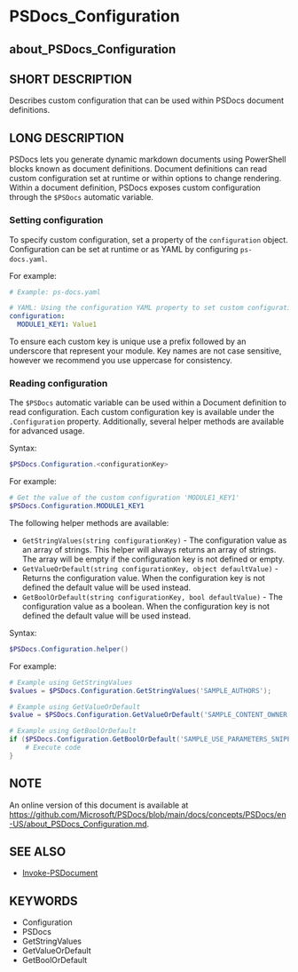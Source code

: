 # PSDocs_Configuration

## about_PSDocs_Configuration

## SHORT DESCRIPTION

Describes custom configuration that can be used within PSDocs document definitions.

## LONG DESCRIPTION

PSDocs lets you generate dynamic markdown documents using PowerShell blocks known as document definitions.
Document definitions can read custom configuration set at runtime or within options to change rendering.
Within a document definition, PSDocs exposes custom configuration through the `$PSDocs` automatic variable.

### Setting configuration

To specify custom configuration, set a property of the `configuration` object.
Configuration can be set at runtime or as YAML by configuring `ps-docs.yaml`.

For example:

```yaml
# Example: ps-docs.yaml

# YAML: Using the configuration YAML property to set custom configuration 'MODULE1_KEY1'
configuration:
  MODULE1_KEY1: Value1
```

To ensure each custom key is unique use a prefix followed by an underscore that represent your module.
Key names are not case sensitive, however we recommend you use uppercase for consistency.

### Reading configuration

The `$PSDocs` automatic variable can be used within a Document definition to read configuration.
Each custom configuration key is available under the `.Configuration` property.
Additionally, several helper methods are available for advanced usage.

Syntax:

```powershell
$PSDocs.Configuration.<configurationKey>
```

For example:

```powershell
# Get the value of the custom configuration 'MODULE1_KEY1'
$PSDocs.Configuration.MODULE1_KEY1
```

The following helper methods are available:

- `GetStringValues(string configurationKey)` - The configuration value as an array of strings.
This helper will always returns an array of strings.
The array will be empty if the configuration key is not defined or empty.
- `GetValueOrDefault(string configurationKey, object defaultValue)` - Returns the configuration value.
When the configuration key is not defined the default value will be used instead.
- `GetBoolOrDefault(string configurationKey, bool defaultValue)` - The configuration value as a boolean.
When the configuration key is not defined the default value will be used instead.

Syntax:

```powershell
$PSDocs.Configuration.helper()
```

For example:

```powershell
# Example using GetStringValues
$values = $PSDocs.Configuration.GetStringValues('SAMPLE_AUTHORS');

# Example using GetValueOrDefault
$value = $PSDocs.Configuration.GetValueOrDefault('SAMPLE_CONTENT_OWNER', 'defaultUser');

# Example using GetBoolOrDefault
if ($PSDocs.Configuration.GetBoolOrDefault('SAMPLE_USE_PARAMETERS_SNIPPET', $True)) {
    # Execute code
}
```

## NOTE

An online version of this document is available at https://github.com/Microsoft/PSDocs/blob/main/docs/concepts/PSDocs/en-US/about_PSDocs_Configuration.md.

## SEE ALSO

- [Invoke-PSDocument](https://github.com/Microsoft/PSDocs/blob/main/docs/commands/PSDocs/en-US/Invoke-PSDocument.md)

## KEYWORDS

- Configuration
- PSDocs
- GetStringValues
- GetValueOrDefault
- GetBoolOrDefault
